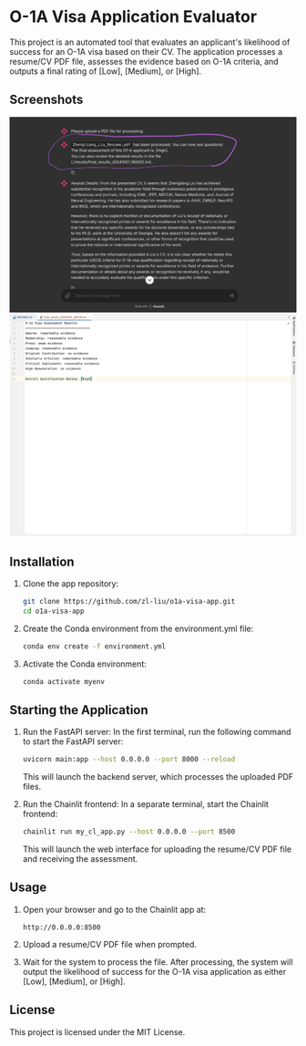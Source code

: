 # O-1A Visa Application Evaluator

This project is an automated tool that evaluates an applicant's likelihood of success for an O-1A visa based on their CV. The application processes a resume/CV PDF file, assesses the evidence based on O-1A criteria, and outputs a final rating of [Low], [Medium], or [High].

## Screenshots

![O-1A Visa Application Evaluator Screenshot1](app_screenshot1.png)
![O-1A Visa Application Evaluator Screenshot4](app_screenshot4.png)

## Installation

1. Clone the app repository:
   ```bash
   git clone https://github.com/zl-liu/o1a-visa-app.git
   cd o1a-visa-app
   ```

2. Create the Conda environment from the environment.yml file:
   ```bash
   conda env create -f environment.yml
   ```

3. Activate the Conda environment:
   ```bash
   conda activate myenv
   ```

## Starting the Application

1. Run the FastAPI server:
   In the first terminal, run the following command to start the FastAPI server:
   ```bash
   uvicorn main:app --host 0.0.0.0 --port 8000 --reload
   ```
   This will launch the backend server, which processes the uploaded PDF files.

2. Run the Chainlit frontend:
   In a separate terminal, start the Chainlit frontend:
   ```bash
   chainlit run my_cl_app.py --host 0.0.0.0 --port 8500
   ```
   This will launch the web interface for uploading the resume/CV PDF file and receiving the assessment.

## Usage

1. Open your browser and go to the Chainlit app at:
   ```
   http://0.0.0.0:8500
   ```

2. Upload a resume/CV PDF file when prompted.

3. Wait for the system to process the file. After processing, the system will output the likelihood of success for the O-1A visa application as either [Low], [Medium], or [High].

## License

This project is licensed under the MIT License.
